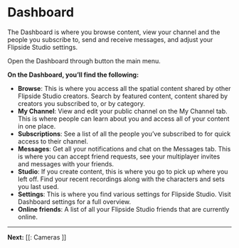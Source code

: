 # Dashboard

The Dashboard is where you browse content, view your channel and the people you subscribe to, send and receive messages, and adjust your Flipside Studio settings.

Open the Dashboard through button the main menu.

**On the Dashboard, you’ll find the following:**
  * **Browse**:  This is where you access all the spatial content shared by other Flipside Studio creators.  Search by featured content, content shared by creators you subscribed to, or by category.
  * **My Channel**: View and edit your public channel on the My Channel tab.  This is where people can learn about you and access all of your content in one place.
  * **Subscriptions**: See a list of all the people you’ve subscribed to for quick access to their channel.
  * **Messages**: Get all your notifications and chat on the Messages tab.  This is where you can accept friend requests, see your multiplayer invites and messages with your friends.
  * **Studio**: If you create content, this is where you go to pick up where you left off.  Find your recent recordings along with the characters and sets you last used.
  * **Settings**: This is where you find various settings for Flipside Studio.  Visit  Dashboard settings for a full overview.
  * **Online friends**:  A list of all your Flipside Studio friends that are currently online.

---

**Next:** [[: Cameras ]]

